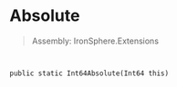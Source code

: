 ﻿

# Absolute

> Assembly: IronSphere.Extensions



```


public static Int64Absolute(Int64 this)
```